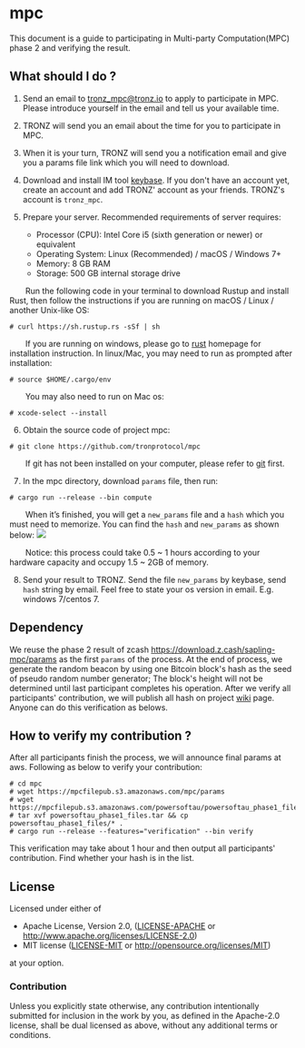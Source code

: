 # mpc

This document is a guide to participating in Multi-party Computation(MPC) phase 2 and verifying the result.

## What should I do ? 

1. Send an email to tronz_mpc@tronz.io to apply to participate in MPC. Please introduce yourself in the email and tell us your available time.

2. TRONZ will send you an email about the time for you to participate in MPC.

3. When it is your turn, TRONZ will send you a notification email and give you a params file link which you will need to download. 

4. Download and install IM tool [keybase](https://keybase.io/). If you don't have an account yet, create an account and add TRONZ' account as your friends. TRONZ's account is `tronz_mpc`.

5. Prepare your server. Recommended requirements of server requires:
      + Processor (CPU): Intel Core i5 (sixth generation or newer) or equivalent
      + Operating System: Linux (Recommended) / macOS / Windows 7+         
      + Memory: 8 GB RAM
      + Storage: 500 GB internal storage drive
      
&emsp;&emsp;Run the following code in your terminal to download Rustup and install Rust, then follow the instructions if you are running on macOS / Linux / another Unix-like OS:
```
# curl https://sh.rustup.rs -sSf | sh
```

&emsp;&emsp;If you are running on windows, please go to [rust](https://www.rust-lang.org/learn/get-started) homepage for installation instruction. In linux/Mac, you may need to run as prompted after installation:
```
# source $HOME/.cargo/env
```
&emsp;&emsp;You may also need to run on Mac os:
```
# xcode-select --install
```
6. Obtain the source code of project mpc:
```
# git clone https://github.com/tronprotocol/mpc
```
&emsp;&emsp;If git has not been installed on your computer, please refer to [git](https://git-scm.com/downloads) first.

7. In the mpc directory, download `params` file, then run:
```
# cargo run --release --bin compute
```
&emsp;&emsp;When it’s finished, you will get a `new_params` file and a `hash` which you must need to memorize. You can find the `hash` and `new_params` as shown below:
![](https://raw.githubusercontent.com/tronprotocol/documentation-en/master/docs_without_index/internal-test/sapling-output.jpg)

&emsp;&emsp;Notice: this process could take 0.5 ~ 1 hours according to your hardware capacity and occupy 1.5 ~ 2GB of memory.

8. Send your result to TRONZ. Send the file `new_params` by keybase, send `hash` string by email. Feel free to state your os version in email. E.g. windows 7/centos 7.

## Dependency
We reuse the phase 2 result of zcash https://download.z.cash/sapling-mpc/params as the first `params` of the process. At the end of process, we generate the random beacon by using one Bitcoin block's hash as the seed of pseudo random number generator; The block's height will not be determined until last participant completes his operation. After we verify all participants' contribution, we will publish all hash on project [wiki](https://github.com/tronprotocol/mpc/wiki) page. Anyone can do this verification as belows.

## How to verify my contribution ?

After all participants finish the process, we will announce final params at aws. Following as below to verify your contribution:
```
# cd mpc
# wget https://mpcfilepub.s3.amazonaws.com/mpc/params
# wget https://mpcfilepub.s3.amazonaws.com/powersoftau/powersoftau_phase1_files.tar
# tar xvf powersoftau_phase1_files.tar && cp powersoftau_phase1_files/* .
# cargo run --release --features="verification" --bin verify
```
This verification may take about 1 hour and then output all participants' contribution. Find whether your hash is in the list.

## License

Licensed under either of

 * Apache License, Version 2.0, ([LICENSE-APACHE](LICENSE-APACHE) or http://www.apache.org/licenses/LICENSE-2.0)
 * MIT license ([LICENSE-MIT](LICENSE-MIT) or http://opensource.org/licenses/MIT)

at your option.

### Contribution

Unless you explicitly state otherwise, any contribution intentionally submitted for inclusion in the work by you, as defined in the Apache-2.0 license, shall be dual licensed as above, without any additional terms or conditions.
